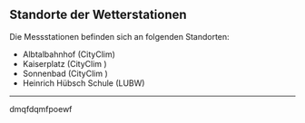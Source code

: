 ## Standorte der Wetterstationen

Die Messstationen befinden sich an folgenden Standorten:

  * Albtalbahnhof (CityClim)
  * Kaiserplatz (CityClim )
  * Sonnenbad (CityClim )
  * Heinrich Hübsch Schule (LUBW)

<hr>

dmqfdqmfpoewf


